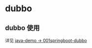 # dubbo



## dubbo 使用

详见 [java-demo -> 001springboot-dubbo](https://github.com/w-my/java-demo/tree/master/001springboot-dubbo)